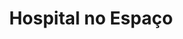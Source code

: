 ---
Numero: 214
title: Hospital no Espaço
Autor: James White
Co-autor: 
Ano-de-Publicacao: 1975
Titulo-original: Hospital Station
Tradutor: Eurico da Fonseca
Co-tradutor: 
Ano-de-edicao: 1962
alias: James-White
Autor2-alias: 
Tradutor1-alias: Eurico-da-Fonseca
Tradutor2-alias: 
Titulo-link: 214-Hospital-no-Espaco
Capa: Lima de Freitas
pags: 199
Capa-link: Lima-de-Freitas
---